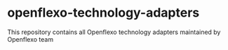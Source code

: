 openflexo-technology-adapters
=============================

This repository contains all Openflexo technology adapters maintained by Openflexo team
